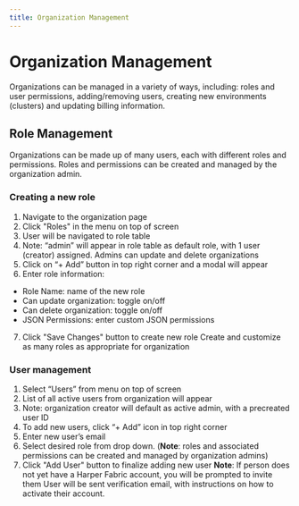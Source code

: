 ```yaml
---
title: Organization Management
---
```


# Organization Management
Organizations can be managed in a variety of ways, including: roles and user permissions, adding/removing users, creating new environments (clusters) and updating billing information.

## Role Management
Organizations can be made up of many users, each with different roles and permissions. Roles and permissions can be created and managed by the organization admin.

### Creating a new role
1. Navigate to the organization page
2. Click "Roles" in the menu on top of screen
3. User will be navigated to role table
4. Note: “admin” will appear in role table as default role, with 1 user (creator) assigned. Admins can update and delete organizations
5. Click on “+ Add” button in top right corner and a modal will appear
6. Enter role information:
  - Role Name: name of the new role
  - Can update organization: toggle on/off
  - Can delete organization: toggle on/off
  - JSON Permissions: enter custom JSON permissions
7. Click "Save Changes" button to create new role
Create and customize as many roles as appropriate for organization

### User management

1. Select “Users” from menu on top of screen
2. List of all active users from organization will appear
3. Note: organization creator will default as active admin, with a precreated user ID
4. To add new users, click “+ Add” icon in top right corner
5. Enter new user’s email
6. Select desired role from drop down. (**Note**: roles and associated permissions can be created and managed by organization admins)
7. Click "Add User" button to finalize adding new user
**Note**: If person does not yet have a Harper Fabric account, you will be prompted to invite them
User will be sent verification email, with instructions on how to activate their account.

